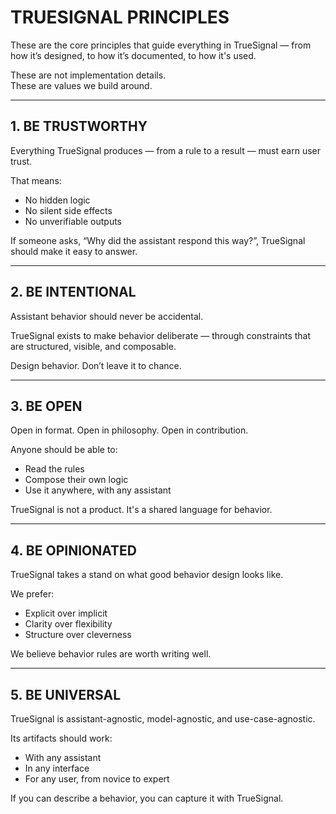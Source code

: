 # TRUESIGNAL PRINCIPLES

These are the core principles that guide everything in TrueSignal — from how it’s designed, to how it’s documented, to how it's used.

These are not implementation details.  
These are values we build around.

---

## 1. BE TRUSTWORTHY

Everything TrueSignal produces — from a rule to a result — must earn user trust.

That means:
- No hidden logic
- No silent side effects
- No unverifiable outputs

If someone asks, “Why did the assistant respond this way?”, TrueSignal should make it easy to answer.

---

## 2. BE INTENTIONAL

Assistant behavior should never be accidental.

TrueSignal exists to make behavior deliberate — through constraints that are structured, visible, and composable.

Design behavior. Don’t leave it to chance.

---

## 3. BE OPEN

Open in format. Open in philosophy. Open in contribution.

Anyone should be able to:
- Read the rules
- Compose their own logic
- Use it anywhere, with any assistant

TrueSignal is not a product. It's a shared language for behavior.

---

## 4. BE OPINIONATED

TrueSignal takes a stand on what good behavior design looks like.

We prefer:
- Explicit over implicit
- Clarity over flexibility
- Structure over cleverness

We believe behavior rules are worth writing well.

---

## 5. BE UNIVERSAL

TrueSignal is assistant-agnostic, model-agnostic, and use-case-agnostic.

Its artifacts should work:
- With any assistant
- In any interface
- For any user, from novice to expert

If you can describe a behavior, you can capture it with TrueSignal.
